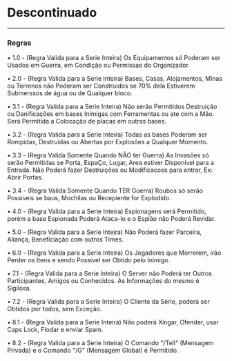 # Descontinuado
  
---  
  
### Regras  

• 1.0 - (Regra Valida para a Serie Inteira)
Os Equipamentos só Poderam ser Usados em Guerra, em Condição ou Permissao do Organizador.

• 2.0 - (Regra Valida para a Serie Inteira)
Bases, Casas, Alojamentos, Minas ou Terrenos não Poderam ser Construidos  se 70% dela Estiverem Submerssos de água ou de Qualquer bloco.

• 3.1 - (Regra Valida para a Serie Inteira)
Não serão Permitidos  Destruição ou Danificações em bases Inimigas com Ferramentas ou ate com a Mão. Será Permitida a Colocação de placas em outras bases.

• 3.2 - (Regra Valida para a Serie Inteira)
Todas as bases Poderam ser Rompidas, Destruidas ou Abertas por Explosões a Qualquer Momento.

• 3.3 - (Regra Valida Somente Quando NÃO ter Guerra)
As Invasões só serão Permitidas se Porta, EspaÇo, Lugar, Area estiver Disponivel para a Entrada. Não Poderá fazer Destruições ou Modificacoes para entrar, Ex: Abrir Portas.

• 3.4 - (Regra Valida Somente Quando TER Guerra)
Roubos só serão Possiveis se baus, Mochilas ou Recepiente for Explodido.

• 4.0 - (Regra Valida para a Serie Inteira)
Espionagens será Permitido, porém a base Espionada Poderá Ataca-lo e o Espião não Poderá Revidar.

• 5.0 - (Regra Valida para a Serie Inteira)
Não Poderá fazer Parceira, Aliança, Beneficiação com outros Times.

• 6.0 - (Regra Valida para a Serie Inteira)
Os Jogadores que Morrerem, irão Perder os Itens e sendo Possivel ser Obtido pelo Inimigo.

• 7.1 - (Regra Valida para a Serie Inteira)
O Server não Poderá ter Outros Participantes, Amigos ou Conhecidos. As Informações do mesmo é Sigilosa.

• 7.2 - (Regra Valida para a Serie Inteira)
O Cliente da Série, poderá ser Obtidos por todos, sem Exceção.

• 8.1 - (Regra Valida para a Serie Inteira)
Não poderá Xingar, Ofender, usar Caps Lock, Flodar e enviar Spam.

• 8.2 - (Regra Valida para a Serie Inteira)
O Comando "/Tell" (Mensagem Privada) e o Comando "/G" (Mensagem Global)  é Permitido.